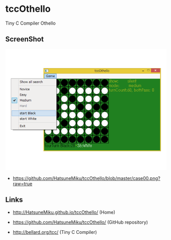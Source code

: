 tccOthello
==========

Tiny C Compiler Othello


ScreenShot
----------
[case00]: https://github.com/HatsuneMiku/tccOthello/blob/master/case00.png?raw=true
![screenshot][case00]
 * https://github.com/HatsuneMiku/tccOthello/blob/master/case00.png?raw=true


Links
-----

 - http://HatsuneMiku.github.io/tccOthello/ (Home)
 - https://github.com/HatsuneMiku/tccOthello/ (GitHub repository)

 - http://bellard.org/tcc/ (Tiny C Compiler)
